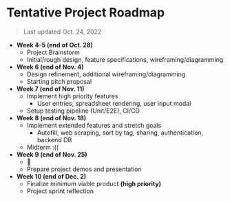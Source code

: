 # Tentative Project Roadmap

> Last updated Oct. 24, 2022

- **Week 4-5 (end of Oct. 28)**
  - Project Brainstorm
  - Initial/rough design, feature specifications, wireframing/diagramming
- **Week 6 (end of Nov. 4)**
  - Design refinement, additional wireframing/diagramming
  - Starting pitch proposal
- **Week 7 (end of Nov. 11)**
  - Implement high priority features
    - User entries, spreadsheet rendering, user input modal
  - Setup testing pipeline (Unit/E2E), CI/CD
- **Week 8 (end of Nov. 18)**
  - Implement extended features and stretch goals
    - Autofill, web scraping, sort by tag, sharing, authentication, backend DB
  - Midterm :((
- **Week 9 (end of Nov. 25)**
  - 🦃
  - Prepare project demos and presentation
- **Week 10 (end of Dec. 2)**
  - Finalize minimum viable product **(high priority)**
  - Project sprint reflection

